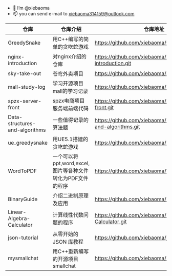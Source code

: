 - 👋 I’m @xiebaoma
- 📫 you can send e-mail to xiebaoma314159@outlook.com

| 仓库                           | 仓库介绍                                                   | 仓库地址                                                     |
| ------------------------------ | ---------------------------------------------------------- | ------------------------------------------------------------ |
| GreedySnake                    | 用C++编写的简单的贪吃蛇游戏                                | https://github.com/xiebaoma/GreedSnake.git                   |
| nginx-introduction             | 对nginx介绍的仓库                                          | https://github.com/xiebaoma/nginx-introduction.git           |
| sky-take-out                   | 苍穹外卖项目                                               | https://github.com/xiebaoma/sky-take-out.git                 |
| mall-study-log                 | 学习开源项目mall的学习记录                                 | https://github.com/xiebaoma/mall-study-log.git               |
| spzx-server-front              | spzx电商项目服务端前端代码                                 | https://github.com/xiebaoma/spzx-server-front.git            |
| Data-structures-and-algorithms | 一些值得记录的算法题                                       | https://github.com/xiebaoma/Data-structures-and-algorithms.git |
| ue_greedysnake                 | 用UE5.1搭建的贪吃蛇游戏                                    | https://github.com/xiebaoma/ue_greedysnake.git               |
| WordToPDF                      | 一个可以将ppt,word,excel,图片等各种文件转化为PDF文件的程序 | https://github.com/xiebaoma/WordToPDF.git                    |
| BinaryGuide                    | 介绍二进制原理及应用                                       | https://github.com/xiebaoma/BinaryGuide.git                  |
| Linear-Algebra-Calculator      | 计算线性代数问题的程序                                     | https://github.com/xiebaoma/Linear-Algebra-Calculator.git    |
| json-tutorial                  | 从零开始的 JSON 库教程                                     | https://github.com/xiebaoma/json-tutorial.git                |
| mysmallchat                    | 用C++重新编写的开源项目smallchat                           | https://github.com/xiebaoma/mysmallchat.git                  |
